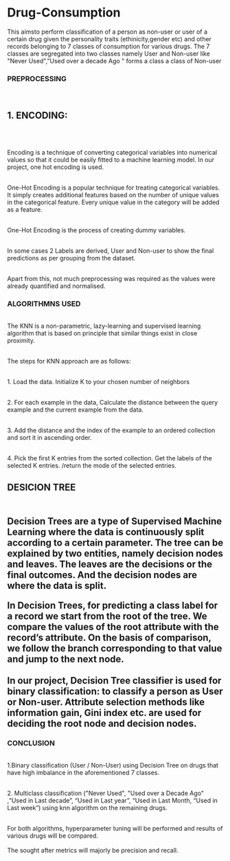 # Drug-Consumption
This aimsto perform classification of a person as non-user or user of a certain drug given the personality traits (ethinicity,gender etc) and other records belonging to 7 classes of consumption for various drugs.
The 7 classes are segregated into two classes namely User and Non-user like "Never Used","Used over a decade Ago " forms a class a class of Non-user
<h3> PREPROCESSING </h3>
<br>
<h2>1. ENCODING:</h2>
  </br>

<br>Encoding is a technique of converting categorical variables into numerical values so that it could be easily fitted to a machine learning model. In our project, one hot encoding is used.</br>

<br>One-Hot Encoding is a popular technique for treating categorical variables. It simply creates additional features based on the number of unique values in the categorical feature. Every unique value in the category will be added as a feature. </br>

<br>One-Hot Encoding is the process of creating dummy variables.</br>

<br>In some cases 2 Labels are derived, User and Non-user to show the final predictions as per grouping from the dataset.</br>

<br>Apart from this, not much preprocessing was required as the values were already quantified and normalised.</br>
<h3> ALGORITHMNS USED </h3>

<br>The KNN is a non-parametric, lazy-learning and  supervised learning algorithm that is based on principle that similar things exist in close proximity.</br>

<br>The steps for KNN approach are as follows:</br>

<br>1. Load the data. Initialize K to your chosen number of neighbors</br>

<br>2. For each example in the data,  Calculate the distance between the query example and the current example from the data.</br>

<br>3. Add the distance and the index of the example to an ordered collection and sort it in ascending order.</br>

<br>4. Pick the first K entries from the sorted collection. Get the labels of the selected K entries. /return the mode of the selected entries.</br>

<h2>DESICION TREE<h2>
<br>Decision Trees are a type of Supervised Machine Learning where the data is continuously split according to a certain parameter. The tree can be explained by two entities, namely decision nodes and leaves. The leaves are the decisions or the final outcomes. And the decision nodes are where the data is split.

In Decision Trees, for predicting a class label for a record we start from the root of the tree. We compare the values of the root attribute with the record’s attribute. On the basis of comparison, we follow the branch corresponding to that value and jump to the next node.</br>
  <br>In our project, Decision Tree classifier is used for binary classification: to classify a person as User or Non-user.
Attribute selection methods like information gain, Gini index etc. are used for deciding the root node and decision nodes. </br>

<h3> CONCLUSION </h3>
<br>
1.Binary classification (User / Non-User)  using Decision Tree on drugs that have high imbalance in the aforementioned 7 classes.</br>

<br>2. Multiclass classification ("Never Used", "Used over a Decade Ago" ,“Used in Last decade”, “Used in Last year”, “Used in Last Month, “Used in Last week”) using knn algorithm on the remaining drugs.</br>

<br>For both algorithms, hyperparameter tuning will be performed and results of various drugs will be compared. </br>
<br>The sought after metrics will majorly be precision and recall.</br>


  
